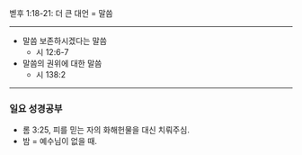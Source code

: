 벧후 1:18-21: 더 큰 대언 = 말씀
***
- 말씀 보존하시겠다는 말씀
	- 시 12:6-7
- 말씀의 권위에 대한 말씀
	- 시 138:2
***
### 일요 성경공부
- 롬 3:25, 피를 믿는 자의 화해헌물을 대신 치뤄주심.
- 밤 = 예수님이 없을 때. 